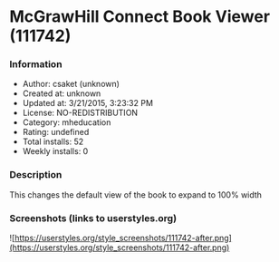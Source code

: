 # McGrawHill Connect Book Viewer (111742)

### Information
- Author: csaket (unknown)
- Created at: unknown
- Updated at: 3/21/2015, 3:23:32 PM
- License: NO-REDISTRIBUTION
- Category: mheducation
- Rating: undefined
- Total installs: 52
- Weekly installs: 0


### Description
This changes the default view of the book to expand to 100% width


### Screenshots (links to userstyles.org)
![https://userstyles.org/style_screenshots/111742-after.png](https://userstyles.org/style_screenshots/111742-after.png)


